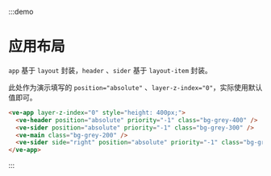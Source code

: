 :::demo

# 应用布局

`app` 基于 `layout` 封装，`header` 、`sider` 基于 `layout-item` 封装。

此处作为演示填写的 `position="absolute"` 、`layer-z-index="0"`，实际使用默认值即可。

```html
<ve-app layer-z-index="0" style="height: 400px;">
  <ve-header position="absolute" priority="-1" class="bg-grey-400" />
  <ve-sider position="absolute" priority="-1" class="bg-grey-300" />
  <ve-main class="bg-grey-200" />
  <ve-sider side="right" position="absolute" priority="-1" class="bg-grey-300" />
</ve-app>
```

:::